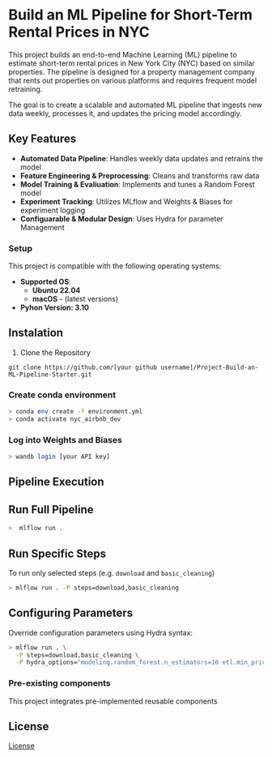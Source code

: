 # Build an ML Pipeline for Short-Term Rental Prices in NYC
This project builds an end-to-end Machine Learning (ML) pipeline to estimate short-term rental prices
in New York City (NYC) based on similar properties. The pipeline is designed for a property management
company that rents out properties on various platforms and requires frequent model retraining.

The goal is to create a scalable and automated ML pipeline that ingests new data weekly, processes it, 
and updates the pricing model accordingly.

## Key Features
- **Automated Data Pipeline**: Handles weekly data updates and retrains the model
- **Feature Engineering & Preprocessing**: Cleans and transforms raw data
- **Model Training & Evaliuation**: Implements and tunes a Random Forest model
- **Experiment Tracking**: Utilizes MLflow and Weights & Biases for experiment logging
- **Configuarable & Modular Design**: Uses Hydra for parameter Management




### Setup

This project is compatible with the following operating systems:
- **Supported OS**:
  - **Ubuntu 22.04**
  - **macOS** - (latest versions)
- **Pyhon Version: 3.10**

## Instalation
1. Clone the Repository

```
git clone https://github.com/[your github username]/Project-Build-an-ML-Pipeline-Starter.git
```


### Create conda environment

```bash
> conda env create -f environment.yml
> conda activate nyc_airbnb_dev
```

### Log into Weights and Biases

```bash
> wandb login [your API key]
```



## Pipeline Execution
## Run Full Pipeline

```bash
>  mlflow run .
```
## Run Specific Steps
To run only selected steps (e.g. ``download`` and ``basic_cleaning``)

```bash
> mlflow run . -P steps=download,basic_cleaning
```

## Configuring Parameters
Override configuration parameters using Hydra syntax:

```bash
> mlflow run . \
  -P steps=download,basic_cleaning \
  -P hydra_options="modeling.random_forest.n_estimators=10 etl.min_price=50"
```

### Pre-existing components
This project integrates pre-implemented reusable components



## License

[License](LICENSE.txt)
